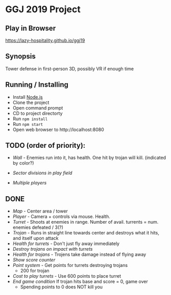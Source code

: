 # GGJ 2019 Project

## Play in Browser

https://lazy-hospitality.github.io/ggj19

## Synopsis

Tower defense in first-person 3D, possibly VR if enough time

## Running / Installing

- Install [Node.js](nodejs.org)
- Clone the project
- Open command prompt
- CD to project directorty
- Run `npm install`
- Run `npm start`
- Open web browser to http://localhost:8080

## TODO (order of priority):

- *Wall* - Enemies run into it, has health. One hit by trojan will kill. (indicated by color?)


- *Sector divisions in play field*










- *Multiple players*


## DONE

- *Map* - Center area / tower
- *Player* - Camera + controls via mouse. Health.
- *Turret* - Shoots at enemies in range. Number of avail. turrents = num. enemies defeated / 3(?)
- *Trojan* - Runs in straight line towards center and destroys what it hits, and itself upon attack
- *Health for turrets* - Don't just fly away immediately
- *Destroy trojans on impact with turrets*
- *Health for trojans* - Trojens take damage instead of flying away
- *Show score counter*
- *Point system* - Get points for turrets destroying trojans
    - 200 for trojan
- *Cost to play turrets* - Use 600 points to place turret
- *End game condition* If trojan hits base and score = 0, game over
    - Spending points to 0 does NOT kill you
